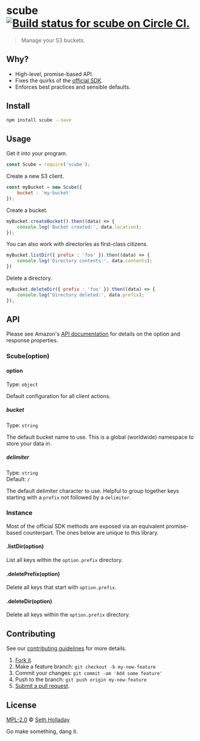# scube [![Build status for scube on Circle CI.](https://img.shields.io/circleci/project/sholladay/scube/master.svg "Circle Build Status")](https://circleci.com/gh/sholladay/scube "Scube Builds")

> Manage your S3 buckets.

## Why?

 - High-level, promise-based API.
 - Fixes the quirks of the [official SDK](https://github.com/aws/aws-sdk-js).
 - Enforces best practices and sensible defaults.

## Install

```sh
npm install scube --save
```

## Usage

Get it into your program.

```js
const Scube = require('scube');
```

Create a new S3 client.

```js
const myBucket = new Scube({
    bucket : 'my-bucket'
});
```

Create a bucket.

```js
myBucket.createBucket().then((data) => {
    console.log('Bucket created:', data.location);
});
```

You can also work with directories as first-class citizens.

```js
myBucket.listDir({ prefix : 'foo' }).then((data) => {
    console.log('Directory contents:', data.contents);
})
```

Delete a directory.

```js
myBucket.deleteDir({ prefix : 'foo' }).then((data) => {
    console.log('Directory deleted:', data.prefix);
});
```

## API

Please see Amazon's [API documentation](http://docs.aws.amazon.com/AWSJavaScriptSDK/latest/AWS/S3.html) for details on the option and response properties.

### Scube(option)

#### option

Type: `object`

Default configuration for all client actions.

##### bucket

Type: `string`

The default bucket name to use. This is a global (worldwide) namespace to store your data in.

##### delimiter

Type: `string`<br>
Default: `/`

The default delimiter character to use. Helpful to group together keys starting with a `prefix` not followed by a `delimiter`.

### Instance

Most of the official SDK methods are exposed via an equivalent promise-based counterpart. The ones below are unique to this library.

#### .listDir(option)

List all keys within the `option.prefix` directory.

#### .deletePrefix(option)

Delete all keys that start with `option.prefix`.

#### .deleteDir(option)

Delete all keys within the `option.prefix` directory.

## Contributing

See our [contributing guidelines](https://github.com/sholladay/scube/blob/master/CONTRIBUTING.md "The guidelines for participating in this project.") for more details.

1. [Fork it](https://github.com/sholladay/scube/fork).
2. Make a feature branch: `git checkout -b my-new-feature`
3. Commit your changes: `git commit -am 'Add some feature'`
4. Push to the branch: `git push origin my-new-feature`
5. [Submit a pull request](https://github.com/sholladay/scube/compare "Submit code to this project for review.").

## License

[MPL-2.0](https://github.com/sholladay/scube/blob/master/LICENSE "The license for scube.") © [Seth Holladay](http://seth-holladay.com "Author of scube.")

Go make something, dang it.
